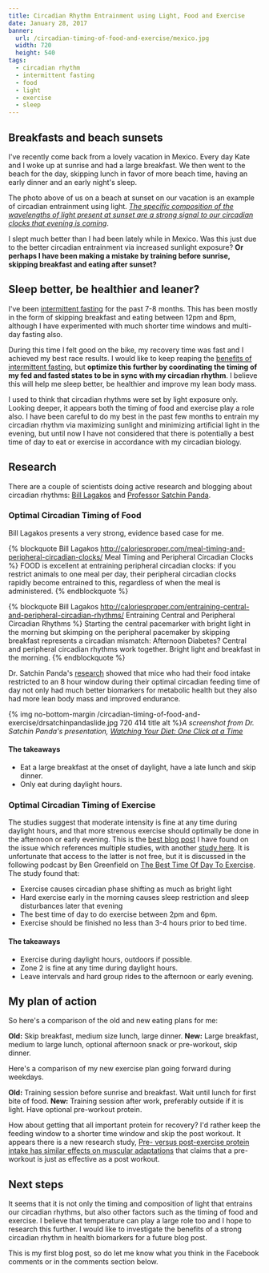 ```yaml
---
title: Circadian Rhythm Entrainment using Light, Food and Exercise
date: January 28, 2017
banner: 
  url: /circadian-timing-of-food-and-exercise/mexico.jpg
  width: 720
  height: 540
tags: 
  - circadian rhythm 
  - intermittent fasting 
  - food 
  - light 
  - exercise 
  - sleep
---
```

## Breakfasts and beach sunsets <span> </span>

I've recently come back from a lovely vacation in Mexico. Every day Kate and I woke up at sunrise and had a large breakfast. We then went to the beach for the day, skipping lunch in favor of more beach time, having an early dinner and an early night's sleep.

The photo above of us on a beach at sunset on our vacation is an example of circadian entrainment using light. *[The specific composition of the wavelengths of light present at sunset are a strong signal to our circadian clocks that evening is coming](http://www.sciencemag.org/news/2015/04/colors-help-set-body-s-internal-clock)*.

I slept much better than I had been lately while in Mexico. Was this just due to the better circadian entrainment via increased sunlight exposure? **Or perhaps I have been making a mistake by training before sunrise, skipping breakfast and eating after sunset?**

## Sleep better, be healthier and leaner?

I've been [intermittent fasting](http://bradpilon.com/introduction-to-intermittent-fasting/) for the past 7-8 months. This has been mostly in the form of skipping breakfast and eating between 12pm and 8pm, although I have experimented with much shorter time windows and multi-day fasting also. 

During this time I felt good on the bike, my recovery time was fast and I achieved my best race results.  I would like to keep reaping the [benefits of intermittent fasting](http://www.marksdailyapple.com/health-benefits-of-intermittent-fasting/), but **optimize this further by coordinating the timing of my fed and fasted states to be in sync with my circadian rhythm**. I believe this will help me sleep better, be healthier and improve my lean body mass.

I used to think that circadian rhythms were set by light exposure only. Looking deeper, it appears both the timing of food and exercise play a role also. I have been careful to do my best in the past few months to entrain my circadian rhythm via maximizing sunlight and minimizing artificial light in the evening, but until now I have not considered that there is potentially a best time of day to eat or exercise in accordance with my circadian biology.

## Research

There are a couple of scientists doing active research and blogging about circadian rhythms: [Bill Lagakos](http://caloriesproper.com/about-me/) and [Professor Satchin Panda](http://www.salk.edu/scientist/satchidananda-panda/).

### Optimal Circadian Timing of Food

Bill Lagakos presents a very strong, evidence based case for me.

{% blockquote Bill Lagakos http://caloriesproper.com/meal-timing-and-peripheral-circadian-clocks/ Meal Timing and Peripheral Circadian Clocks %}
FOOD is excellent at entraining peripheral circadian clocks: if you restrict animals to one meal per day, their peripheral circadian clocks rapidly become entrained to this, regardless of when the meal is administered.
{% endblockquote %}

{% blockquote Bill Lagakos http://caloriesproper.com/entraining-central-and-peripheral-circadian-rhythms/ Entraining Central and Peripheral Circadian Rhythms %}
Starting the central pacemarker with bright light in the morning but skimping on the peripheral pacemaker by skipping breakfast represents a circadian mismatch: Afternoon Diabetes? Central and peripheral circadian rhythms work together.  Bright light and breakfast in the morning.
{% endblockquote %}

Dr. Satchin Panda's [research](https://www.youtube.com/watch?time_continue=29&v=qPpAvvPG0nc) showed that mice who had their food intake restricted to an 8 hour window during their optimal circadian feeding time of day not only had much better biomarkers for metabolic health but they also had more lean body mass and improved endurance.

{% img no-bottom-margin /circadian-timing-of-food-and-exercise/drsatchinpandaslide.jpg 720 414 title alt %}*A screenshot from Dr. Satchin Panda's presentation, [Watching Your Diet: One Click at a Time](https://www.youtube.com/watch?time_continue=29&v=qPpAvvPG0nc)*

#### The takeaways

* Eat a large breakfast at the onset of daylight, have a late lunch and skip dinner.
* Only eat during daylight hours.

### Optimal Circadian Timing of Exercise

The studies suggest that moderate intensity is fine at any time during daylight hours, and that more strenous exercise should optimally be done in the afternoon or early evening. This is the [best blog post](http://bayesianbodybuilding.com/best-time-to-work-out/) I have found on the issue which references multiple studies, with another [study here](http://journals.lww.com/nsca-jscr/Citation/2017/01000/Effect_of_Time_of_Day_on_Biochemical_Markers_in.30.aspx). It is unfortunate that access to the latter is not free, but it is discussed in the following podcast by Ben Greenfield on [The Best Time Of Day To Exercise](https://www.youtube.com/watch?v=QvIT49L8Oo4&t=1444s). The study found that: 

* Exercise causes circadian phase shifting as much as bright light
* Hard exercise early in the morning causes sleep restriction and sleep disturbances later that evening
* The best time of day to do exercise between 2pm and 6pm.
* Exercise should be finished no less than 3-4 hours prior to bed time.

#### The takeaways

* Exercise during daylight hours, outdoors if possible.
* Zone 2 is fine at any time during daylight hours.
* Leave intervals and hard group rides to the afternoon or early evening.

## My plan of action

So here's a comparison of the old and new eating plans for me:

**Old:** Skip breakfast, medium size lunch, large dinner.
**New:** Large breakfast, medium to large lunch, optional afternoon snack or pre-workout, skip dinner.

Here's a comparison of my new exercise plan going forward during weekdays.

**Old:** Training session before sunrise and breakfast. Wait until lunch for first bite of food.
**New:** Training session after work, preferably outside if it is light. Have optional pre-workout protein.

How about getting that all important protein for recovery? I'd rather keep the feeding window to a shorter time window and skip the post workout. It appears there is a new research study, [Pre- versus post-exercise protein intake has similar effects on muscular adaptations](https://peerj.com/articles/2825.pdf) that claims that a pre-workout is just as effective as a post workout.


## Next steps

It seems that it is not only the timing and composition of light that entrains our circadian rhythms, but also other factors such as the timing of food and exercise. I believe that temperature can play a large role too and I hope to research this further. I would like to investigate the benefits of a strong circadian rhythm in health biomarkers for a future blog post. 

This is my first blog post, so do let me know what you think in the Facebook comments or in the comments section below.






